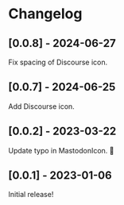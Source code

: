 # Changelog

## [0.0.8] - 2024-06-27

Fix spacing of Discourse icon.

## [0.0.7] - 2024-06-25

Add Discourse icon.

## [0.0.2] - 2023-03-22

Update typo in MastodonIcon. 🐘

## [0.0.1] - 2023-01-06

Initial release!
